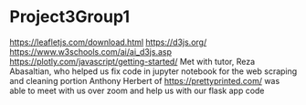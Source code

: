 # Project3Group1

https://leafletjs.com/download.html 
https://d3js.org/ 
https://www.w3schools.com/ai/ai_d3js.asp 
https://plotly.com/javascript/getting-started/ 
Met with tutor, Reza Abasaltian, who helped us fix code in jupyter notebook for the web scraping and cleaning portion
Anthony Herbert of https://prettyprinted.com/ was able to meet with us over zoom and help us with our flask app code 